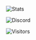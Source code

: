 ![Stats](https://github-readme-stats.vercel.app/api?username=bbangg&count_private=true&hide=prs,contribs&show_icons=true&theme=nightowl)

![Discord](https://img.shields.io/badge/discord-bbangg%233311-blue?logo=discord)

![Visitors](https://visitor-badge.laobi.icu/badge?page_id=bbangg.bbangg)
